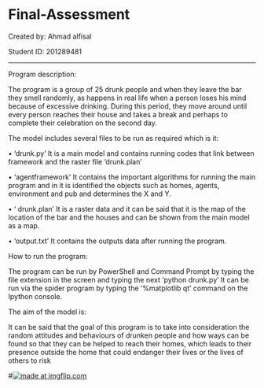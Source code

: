 # Final-Assessment



Created by: Ahmad alfisal 

Student ID: 201289481
________________________________________
Program description:

The program is a group of 25 drunk people and when they leave the bar they smell randomly, as happens in real life when a person loses his mind because of excessive drinking. During this period, they move around until every person reaches their house and takes a break and perhaps to complete their celebration on the second day.

 The model includes several files to be run as required which is it:
 
•	‘drunk.py’ It is a main model and contains running codes that link between framework and the raster file ‘drunk.plan’

•	‘agentframework’ It contains the important algorithms for running the main program and in it  is identified  the objects such as homes, agents, environment and pub and determines the X and Y.

•	‘ drunk.plan’ It is a raster data and it can be said that it is the map of the location of the bar and the houses and can be shown from the main model as a map.

•	‘output.txt’ It contains the outputs data after running the program.

How to run the program:

The program can be run by PowerShell and Command Prompt by typing the file extension in the screen and typing the next ‘python drunk.py’ It can be run via the spider program by typing the ‘%matplotlib qt’ command on the Ipython console.  

The aim of the model is:

It can be said that the goal of this program is to take into consideration the random attitudes and behaviours of drunken people and how ways can be found so that they can be helped to reach their homes, which leads to their presence outside the home that could endanger their lives or the lives of others to risk



#<a href="https://imgflip.com/gif/3mtsrl"><img src="https://i.imgflip.com/3mtsrl.gif" title="made at imgflip.com"/></a>
